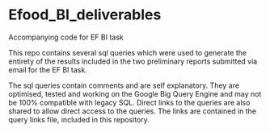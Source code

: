 # Efood_BI_deliverables
Accompanying code for EF BI task

This repo contains several sql queries which were used to generate the entirety of the results
included in the two preliminary reports submitted via email for the EF BI task.

The sql queries contain comments and are self explanatory.
They are optimised, tested and working on the Google Big Query Engine and may not be 100% compatible
with legacy SQL. Direct links to the queries are also shared to allow direct access to the queries.
The links are contained in the query links file, included in this repository.
